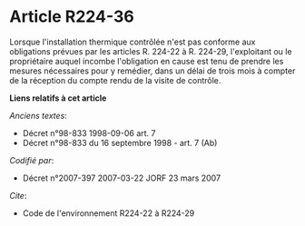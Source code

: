 # Article R224-36

Lorsque l'installation thermique contrôlée n'est pas conforme aux obligations prévues par les articles R. 224-22 à R. 224-29,
l'exploitant ou le propriétaire auquel incombe l'obligation en cause est tenu de prendre les mesures nécessaires pour y
remédier, dans un délai de trois mois à compter de la réception du compte rendu de la visite de contrôle.

**Liens relatifs à cet article**

_Anciens textes_:

  - Décret n°98-833 1998-09-06 art. 7
  - Décret n°98-833 du 16 septembre 1998 - art. 7 (Ab)

_Codifié par_:

  - Décret n°2007-397 2007-03-22 JORF 23 mars 2007

_Cite_:

  - Code de l'environnement R224-22 à R224-29
